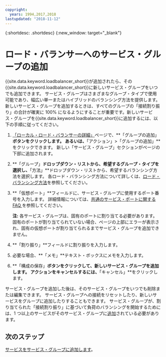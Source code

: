 ```yaml
---
copyright:
  years: 1994,2017,2018
lastupdated: "2018-11-12"
---
```


{:shortdesc: .shortdesc}
{:new_window: target="_blank"}

# ロード・バランサーへのサービス・グループの追加

{{site.data.keyword.loadbalancer_short}}が追加されたら、その{{site.data.keyword.loadbalancer_short}}に新しいサービス・グループをいつでも追加できます。 サービス・グループはさまざまなグループ・タイプで使用可能であり、幅広い単一またはハイブリッドのバランシング方法を提供します。 新しいサービス・グループを追加するときは、すべてのグループの「接続割り振り」の合計が確実に 100% になるようにすることが重要です。新しいサービス・グループを{{site.data.keyword.loadbalancer_short}}に追加するには、以下の手順に従ってください。

1. [「ローカル・ロード・バランサーの詳細」](view-all-load-balancers.html)ページで、**「グループの追加」**ボタンをクリックします。 あるいは、**「アクション」>「グループの追加」**をクリックできます。 新しい「サービス・グループ」セクションがページの下部に追加されます。
2. **「グループ」**ドロップダウン・リストから、希望するグループ・タイプを選択し、**「方法」**ドロップダウン・リストから、希望するバランシング方法を選択します。 各ロード・バランシング方法について詳しくは、[ロード・バランシング方法](load_balancing_methods.html)を参照してください。
3. **「仮想ポート」**フィールドに、サービス・グループに使用するポート番号を入力します。 詳細情報については、[共通のサービス・ポートに関する FAQ ](load-balancing-faqs-2.html#what-services-can-be-load-balanced-)を参照してください。 

	**注:** 各サービス・グループは、固有のポートに割り当てる必要があります。 固有のポートが割り当てられていない場合、ページの上部にエラーが表示され、固有の仮想ポートが割り当てられるまでサービス・グループを追加できません。
4. **「割り振り」**フィールドに割り振りを入力します。
5. 必要な場合、**「メモ」**テキスト・ボックスにメモを入力します。
6. **「構成の保存」**ボタンをクリックして、新しいサービス・グループを追加します。 アクションをキャンセルするには、**「キャンセル」**をクリックします。

サービス・グループを追加した後は、そのサービス・グループをいつでも削除または編集できます。 サービス・グループへの接続をリセットしたり、新しいサービスをグループに追加したりすることもできます。 サービス・グループが、割り当てられた「接続割り振り」に基づいて負荷のバランシングを開始するためには、1 つ以上のサービスがそのサービス・グループに[追加](add-service-service-group.html)されている必要があります。

## 次のステップ

[サービスをサービス・グループに追加します](add-service-service-group.html)。
